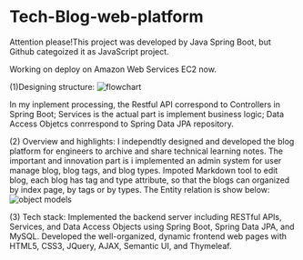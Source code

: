 # Tech-Blog-web-platform
Attention please!This project was developed by Java Spring Boot, but Github categoized it as JavaScript project.

Working on deploy on Amazon Web Services EC2 now.

(1)Designing structure:
   ![flowchart](https://user-images.githubusercontent.com/17009429/65742065-73498580-e0a3-11e9-85c4-ec0303955611.PNG) 
    
   In my inplement processing, the Restful API correspond to Controllers in Spring Boot; Services is the actual part is implement business logic; Data Access Objetcs conrrespond to Spring Data JPA repository.

(2) Overview and highlights:
    I independtly designed and developed the blog platform for engineers to archive and share technical learning notes. The important and innovation part is i implemented an admin system for user manage blog, blog tags, and blog types. Impoted Markdown tool to edit blog, each blog has tag and type attribute, so that the blogs can organized by index page, by tags or by types.
    The Entity relation is show below:
  ![object models](https://user-images.githubusercontent.com/17009429/65742730-45b20b80-e0a6-11e9-959e-65fb666ee6ae.PNG) 

(3) Tech stack:
   Implemented the backend server including RESTful APIs, Services, and Data Access Objects using Spring Boot, Spring Data JPA, and MySQL.
   Developed the well-organized, dynamic frontend web pages with HTML5, CSS3, JQuery, AJAX, Semantic UI, and Thymeleaf.
    
